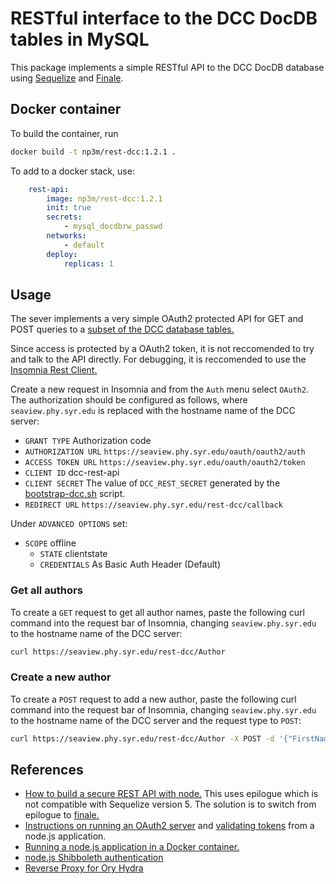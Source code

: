 # RESTful interface to the DCC DocDB tables in MySQL

This package implements a simple RESTful API to the DCC DocDB database using 
[Sequelize](https://sequelize.readthedocs.io/en/v3/) and
[Finale](https://github.com/tommybananas/finale).

## Docker container

To build the container, run
```sh
docker build -t np3m/rest-dcc:1.2.1 .
````

To add to a docker stack, use:
```yml
    rest-api:
        image: np3m/rest-dcc:1.2.1
        init: true
        secrets:
            - mysql_docdbrw_passwd
        networks:
            - default
        deploy:
            replicas: 1
```

## Usage

The sever implements a very simple OAuth2 protected API for GET and POST queries to a [subset of the DCC database tables.](https://github.com/np3m/ce-it-infrastructure/tree/master/rest-dcc/dcc_docdb)

Since access is protected by a OAuth2 token, it is not reccomended to try and talk to the API directly. For debugging, it is reccomended to use the [Insomnia Rest Client.](https://insomnia.rest/)

Create a new request in Insomnia and from the `Auth` menu select `OAuth2`. The authorization should be configured as follows, where `seaview.phy.syr.edu` is replaced with the hostname name of the DCC server:
 - `GRANT TYPE` Authorization code
 - `AUTHORIZATION URL` `https://seaview.phy.syr.edu/oauth/oauth2/auth`
 - `ACCESS TOKEN URL` `https://seaview.phy.syr.edu/oauth/oauth2/token`
 - `CLIENT ID` dcc-rest-api
 - `CLIENT SECRET` The value of `DCC_REST_SECRET` generated by the [bootstrap-dcc.sh](https://github.com/np3m/ce-it-infrastructure/blob/master/dcc/bootstrap-dcc.sh) script.
 - `REDIRECT URL` `https://seaview.phy.syr.edu/rest-dcc/callback`
 
Under `ADVANCED OPTIONS` set:

- `SCOPE` offline
  - `STATE` clientstate
  - `CREDENTIALS` As Basic Auth Header (Default)

### Get all authors

To create a `GET` request to get all author names, paste the following curl command into the request bar of Insomnia, changing `seaview.phy.syr.edu` to the hostname name of the DCC server:
```sh
curl https://seaview.phy.syr.edu/rest-dcc/Author
```

### Create a new author

To create a `POST` request to add a new author, paste the following curl command into the request bar of Insomnia, changing `seaview.phy.syr.edu` to the hostname name of the DCC server and the request type to `POST`:
```sh
curl https://seaview.phy.syr.edu/rest-dcc/Author -X POST -d '{"FirstName" : "Josh", "LastName" : "Smith", "Active" : "1" }' -H 'content-type: application/json'
```

## References

 - [How to build a secure REST API with node.](https://developer.okta.com/blog/2018/08/21/build-secure-rest-api-with-node) This uses epilogue which is not compatible with Sequelize version 5. The solution is to switch from epilogue to [finale.](https://github.com/tommybananas/finale)
 - [Instructions on running an OAuth2 server](https://www.ory.sh/run-oauth2-server-open-source-api-security/) and [validating tokens](https://www.ory.sh/docs/hydra/integration) from a node.js application.
 - [Running a node.js application in a Docker container.](https://nodejs.org/de/docs/guides/nodejs-docker-webapp/)
 - [node.js Shibboleth authentication](http://www.passportjs.org/packages/passport-uwshib/)
 - [Reverse Proxy for Ory Hydra](https://medium.com/@jose.t.weeks/ory-hydra-in-the-cloud-with-nginx-reverse-proxy-23002fb4a0e3)
